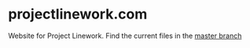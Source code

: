 projectlinework.com
================
Website for Project Linework. Find the current files in the [master branch](https://github.com/svmatthews/project-linework)